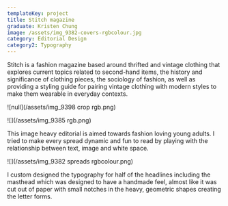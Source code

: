 ```yaml
---
templateKey: project
title: Stitch magazine
graduate: Kristen Chung
image: /assets/img_9382-covers-rgbcolour.jpg
category: Editorial Design
category2: Typography
---
```

Stitch is a fashion magazine based around thrifted and vintage clothing that explores current topics related to second-hand items, the history and significance of clothing pieces, the sociology of fashion, as well as providing a styling guide for pairing vintage clothing with modern styles to make them wearable in everyday contexts.

![null](/assets/img_9398 crop rgb.png)

![](/assets/img_9385 rgb.png)

This image heavy editorial is aimed towards fashion loving young adults. I tried to make every spread dynamic and fun to read by playing with the relationship between text, image and white space.

![](/assets/img_9382 spreads rgbcolour.png)

I custom designed the typography for half of the headlines including the masthead which was designed to have a handmade feel, almost like it was cut out of paper with small notches in the heavy, geometric shapes creating the letter forms.
